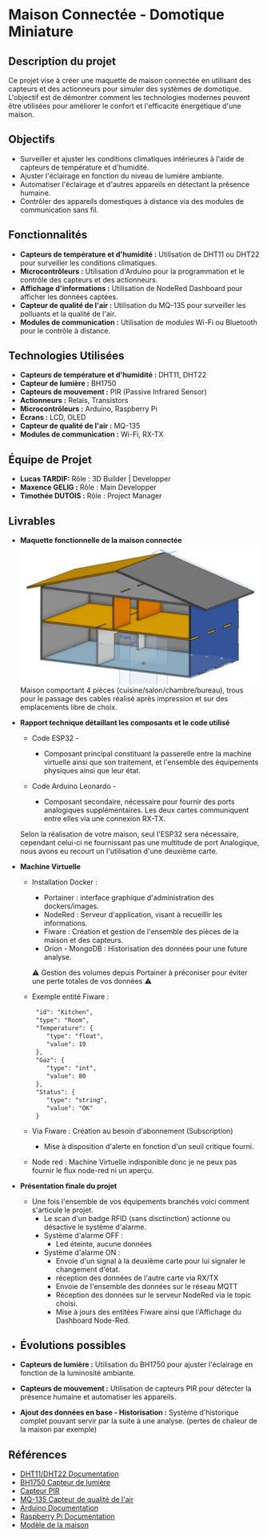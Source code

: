 
# Maison Connectée - Domotique Miniature

## Description du projet
Ce projet vise à créer une maquette de maison connectée en utilisant des capteurs et des actionneurs pour simuler des systèmes de domotique. L'objectif est de démontrer comment les technologies modernes peuvent être utilisées pour améliorer le confort et l'efficacité énergétique d'une maison.

## Objectifs
- Surveiller et ajuster les conditions climatiques intérieures à l'aide de capteurs de température et d'humidité.
- Ajuster l'éclairage en fonction du niveau de lumière ambiante.
- Automatiser l'éclairage et d'autres appareils en détectant la présence humaine.
- Contrôler des appareils domestiques à distance via des modules de communication sans fil.

## Fonctionnalités
- **Capteurs de température et d'humidité :** Utilisation de DHT11 ou DHT22 pour surveiller les conditions climatiques.
- **Microcontrôleurs :** Utilisation d'Arduino pour la programmation et le contrôle des capteurs et des actionneurs.
- **Affichage d'informations :** Utilisation de NodeRed Dashboard pour afficher les données captées.
- **Capteur de qualité de l'air :** Utilisation du MQ-135 pour surveiller les polluants et la qualité de l'air.
- **Modules de communication :** Utilisation de modules Wi-Fi ou Bluetooth pour le contrôle à distance.

## Technologies Utilisées
- **Capteurs de température et d'humidité :** DHT11, DHT22
- **Capteur de lumière :** BH1750
- **Capteurs de mouvement :** PIR (Passive Infrared Sensor)
- **Actionneurs :** Relais, Transistors
- **Microcontrôleurs :** Arduino, Raspberry Pi
- **Écrans :** LCD, OLED
- **Capteur de qualité de l'air :** MQ-135
- **Modules de communication :** Wi-Fi, RX-TX

## Équipe de Projet
- **Lucas TARDIF:** Rôle : 3D Builder | Developper
- **Maxence GELIG :** Rôle : Main Developper
- **Timothée DUTOIS :** Rôle : Project Manager

## Livrables
- **Maquette fonctionnelle de la maison connectée**
   <img alt="image" src="project/model.png">
   Maison comportant 4 pièces (cuisine/salon/chambre/bureau), trous pour le passage des cables réalisé après impression et sur des emplacements libre de choix.
- **Rapport technique détaillant les composants et le code utilisé**
  - Code ESP32 -
       - Composant principal constituant la passerelle entre la machine virtuelle ainsi que son traitement, et l'ensemble des équipements physiques ainsi que leur état.
    
  - Code Arduino Leonardo -
      - Composant secondaire, nécessaire pour fournir des ports analogiques supplémentaires. Les deux cartes communiquent entre elles via une connexion RX-TX.

   Selon la réalisation de votre maison, seul l'ESP32 sera nécessaire, cependant celui-ci ne fournissant pas une multitude de port Analogique, nous avons eu recourt un l'utilisation d'une deuxième carte.

- **Machine Virtuelle**
  - Installation Docker :
       - Portainer : interface graphique d'administration des dockers/images.
       - NodeRed :  Serveur d'application, visant à recueillir les informations.
       - Fiware : Création et gestion de l'ensemble des pièces de la maison et des capteurs.
       - Orion - MongoDB : Historisation des données pour une future analyse.
    
    ⚠️ Gestion des volumes depuis Portainer à préconiser pour éviter une perte totales de vos données ⚠️

  - Exemple entité Fiware :
   
         "id": "Kitchen",
         "type": "Room",
         "Temperature": {
            "type": "float",
            "value": 19
         },
         "Gaz": {
            "type": "int",
            "value": 80
         },
         "Status": {
            "type": "string",
            "value": "OK"
         }
      
  - Via Fiware :  Création au besoin d'abonnement (Subscription)
       - Mise à disposition d'alerte en fonction d'un seuil critique fourni.

  - Node red :
       Machine Virtuelle indisponible donc je ne peux pas fournir le flux node-red ni un aperçu.  

         
- **Présentation finale du projet**
     - Une fois l'ensemble de vos équipements branchés voici comment s'articule le projet.
          - Le scan d'un badge RFID (sans disctinction) actionne ou désactive le système d'alarme.
          - Système d'alarme OFF :
               - Led éteinte, aucune données
          - Système d'alarme ON :
               - Envoie d'un signal à la deuxième carte pour lui signaler le changement d'état.
               - réception des données de l'autre carte via RX/TX
               - Envoie de l'ensemble des données sur le réseau MQTT
               - Réception des données sur le serveur NodeRed via le topic choisi.
               - Mise à jours des entitées Fiware ainsi que l'Affichage du Dashboard Node-Red.

- ## Évolutions possibles
- **Capteurs de lumière :** Utilisation du BH1750 pour ajuster l'éclairage en fonction de la luminosité ambiante.
- **Capteurs de mouvement :** Utilisation de capteurs PIR pour détecter la présence humaine et automatiser les appareils.
- **Ajout des données en base - Historisation :** Système d'historique complet pouvant servir par la suite à une analyse. (pertes de chaleur de la maison par exemple)

## Références
- [DHT11/DHT22 Documentation](https://www.adafruit.com/product/386)
- [BH1750 Capteur de lumière](https://www.sparkfun.com/products/retired/12055)
- [Capteur PIR](https://www.adafruit.com/product/189)
- [MQ-135 Capteur de qualité de l'air](https://www.adafruit.com/product/3199)
- [Arduino Documentation](https://www.arduino.cc/en/Guide)
- [Raspberry Pi Documentation](https://www.raspberrypi.org/documentation/)
- [Modèle de la maison](https://cad.onshape.com/documents/de840b971062f1b6a3d2750f/w/ea7fc6207572d0be96b95fa8/e/23b2df6f54c7adfef7c06e8f)


